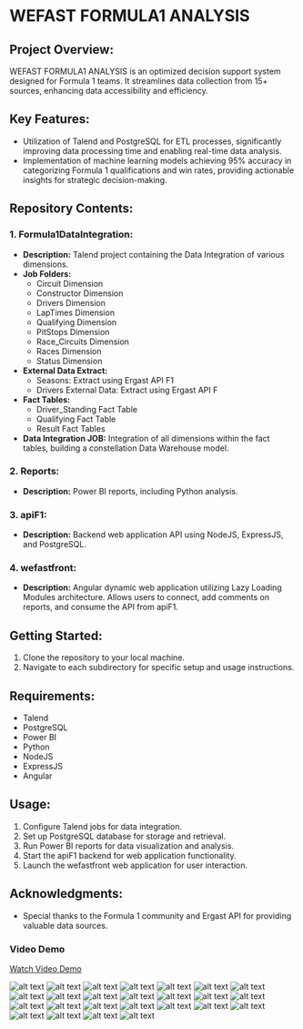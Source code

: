 # WEFAST FORMULA1 ANALYSIS

## Project Overview:
WEFAST FORMULA1 ANALYSIS is an optimized decision support system designed for Formula 1 teams. It streamlines data collection from 15+ sources, enhancing data accessibility and efficiency.

## Key Features:
- Utilization of Talend and PostgreSQL for ETL processes, significantly improving data processing time and enabling real-time data analysis.
- Implementation of machine learning models achieving 95% accuracy in categorizing Formula 1 qualifications and win rates, providing actionable insights for strategic decision-making.

## Repository Contents:

### 1. Formula1DataIntegration:
- **Description:** Talend project containing the Data Integration of various dimensions.
- **Job Folders:**
  - Circuit Dimension
  - Constructor Dimension
  - Drivers Dimension
  - LapTimes Dimension
  - Qualifying Dimension
  - PitStops Dimension
  - Race_Circuits Dimension
  - Races Dimension
  - Status Dimension
- **External Data Extract:**
  - Seasons: Extract using Ergast API F1
  - Drivers External Data: Extract using Ergast API F
- **Fact Tables:**
  - Driver_Standing Fact Table
  - Qualifying Fact Table
  - Result Fact Tables
- **Data Integration JOB:** Integration of all dimensions within the fact tables, building a constellation Data Warehouse model.

### 2. Reports:
- **Description:** Power BI reports, including Python analysis.

### 3. apiF1:
- **Description:** Backend web application API using NodeJS, ExpressJS, and PostgreSQL.

### 4. wefastfront:
- **Description:** Angular dynamic web application utilizing Lazy Loading Modules architecture. Allows users to connect, add comments on reports, and consume the API from apiF1.

## Getting Started:
1. Clone the repository to your local machine.
2. Navigate to each subdirectory for specific setup and usage instructions.

## Requirements:
- Talend
- PostgreSQL
- Power BI
- Python
- NodeJS
- ExpressJS
- Angular

## Usage:
1. Configure Talend jobs for data integration.
2. Set up PostgreSQL database for storage and retrieval.
3. Run Power BI reports for data visualization and analysis.
4. Start the apiF1 backend for web application functionality.
5. Launch the wefastfront web application for user interaction.

## Acknowledgments:
- Special thanks to the Formula 1 community and Ergast API for providing valuable data sources.

### Video Demo

[Watch Video Demo](https://drive.google.com/file/d/1F7tFp7naJQAZeQhvz3BJqcaET4pk3nZs/view?usp=sharing)

![alt text](https://github.com/WassimSlim21/WefastReports/blob/master/Reports_screenshots/0.jpg)
![alt text](https://github.com/WassimSlim21/WefastReports/blob/master/Reports_screenshots/00.jpg)
![alt text](https://github.com/WassimSlim21/WefastReports/blob/master/Reports_screenshots/01.jpg)
![alt text](https://github.com/WassimSlim21/WefastReports/blob/master/Reports_screenshots/02.jpg)
![alt text](https://github.com/WassimSlim21/WefastReports/blob/master/Reports_screenshots/1.jpg)
![alt text](https://github.com/WassimSlim21/WefastReports/blob/master/Reports_screenshots/2.jpg)
![alt text](https://github.com/WassimSlim21/WefastReports/blob/master/Reports_screenshots/3.jpg)
![alt text](https://github.com/WassimSlim21/WefastReports/blob/master/Reports_screenshots/4.jpg)
![alt text](https://github.com/WassimSlim21/WefastReports/blob/master/Reports_screenshots/5.jpg)
![alt text](https://github.com/WassimSlim21/WefastReports/blob/master/Reports_screenshots/6.jpg)
![alt text](https://github.com/WassimSlim21/WefastReports/blob/master/Reports_screenshots/7.jpg)
![alt text](https://github.com/WassimSlim21/WefastReports/blob/master/Reports_screenshots/8.jpg)
![alt text](https://github.com/WassimSlim21/WefastReports/blob/master/Reports_screenshots/9.jpg)
![alt text](https://github.com/WassimSlim21/WefastReports/blob/master/Reports_screenshots/10.jpg)
![alt text](https://github.com/WassimSlim21/WefastReports/blob/master/Reports_screenshots/11.jpg)
![alt text](https://github.com/WassimSlim21/WefastReports/blob/master/Reports_screenshots/12.jpg)
![alt text](https://github.com/WassimSlim21/WefastReports/blob/master/Reports_screenshots/13.jpg)
![alt text](https://github.com/WassimSlim21/WefastReports/blob/master/Reports_screenshots/14.jpg)
![alt text](https://github.com/WassimSlim21/WefastReports/blob/master/Reports_screenshots/15.jpg)
![alt text](https://github.com/WassimSlim21/WefastReports/blob/master/Reports_screenshots/16.jpg)
![alt text](https://github.com/WassimSlim21/WefastReports/blob/master/Reports_screenshots/17.jpg)
![alt text](https://github.com/WassimSlim21/WefastReports/blob/master/Reports_screenshots/18.jpg)
![alt text](https://github.com/WassimSlim21/WefastReports/blob/master/Reports_screenshots/19.jpg)
![alt text](https://github.com/WassimSlim21/WefastReports/blob/master/Reports_screenshots/20.jpg)
![alt text](https://github.com/WassimSlim21/WefastReports/blob/master/Reports_screenshots/21.jpg)



